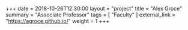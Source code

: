 +++
date = 2018-10-26T12:30:00
layout = "project"
title  = "Alex Groce"
summary = "Associate Professor"
tags = [ "Faculty" ]
external_link = "https://agroce.github.io/"
weight = 1
+++